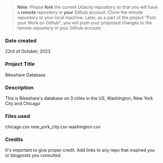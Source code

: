 >**Note**: Please **fork** the current Udacity repository so that you will have a **remote** repository in **your** Github account. Clone the remote repository to your local machine. Later, as a part of the project "Post your Work on Github", you will push your proposed changes to the remote repository in your Github account.

### Date created
23rd of October, 2023

### Project Title
Bikeshare Database

### Description
This is Bikeshare's database on 3 cities in the US, Washington, New York City and Chicago

### Files used
chicago.csv
new_york_city.csv
washington.csv

### Credits
It's important to give proper credit. Add links to any repo that inspired you or blogposts you consulted.

